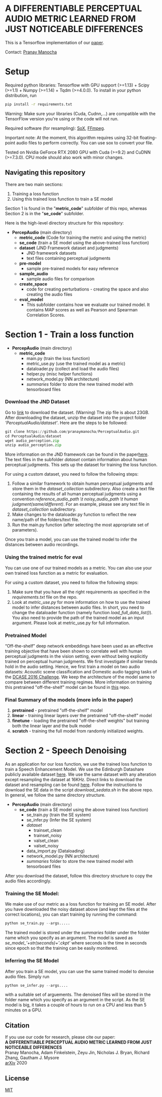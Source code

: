 # A DIFFERENTIABLE PERCEPTUAL AUDIO METRIC LEARNED FROM JUST NOTICEABLE DIFFERENCES

This is a Tensorflow implementation of our [paper](https://gfx.cs.princeton.edu/pubs/Manocha_2020_PA/index.html).

Contact: [Pranay Manocha](https://www.cs.princeton.edu/~pmanocha/)

# Setup

Required python libraries: Tensorflow with GPU support (>=1.13) + Scipy (>=1.1) + Numpy (>=1.14) + Tqdm (>=4.0.0). To install in your python distribution, run

```bash
pip install -r requirements.txt
```
Warning: Make sure your libraries (Cuda, Cudnn,...) are compatible with the TensorFlow version you're using or the code will not run.

Required software (for resampling): [SoX](http://sox.sourceforge.net/), [FFmpeg](https://www.ffmpeg.org/).

Important note: At the moment, this algorithm requires using 32-bit floating-point audio files to perform correctly. You can use sox to convert your file.

Tested on Nvidia GeForce RTX 2080 GPU with Cuda (>=9.2) and CuDNN (>=7.3.0). CPU mode should also work with minor changes.

## Navigating this repository

There are two main sections:
1. Training a loss function
2. Using this trained loss function to train a SE model

Section 1 is found in the "**metric_code**" subfolder of this repo, whereas Section 2 is in the "**se_code**" subfolder.

Here is the high-level directory structure for this repository:

- **PercepAudio** (main directory)
   - **metric_code** (Code for training the metric and using the metric)
   - **se_code** (train a SE model using the above-trained loss function)
   - **dataset** (JND Framework dataset and judgments)
      - JND framework datasets
      - text files containing perceptual judgments
   - **pre-model**
      - sample pre-trained models for easy reference
   - **sample_audio**
      - sample audio files for comparison
   -  **create_space**
      - code for creating perturbations - creating the space and also creating the audio files
   -  **eval_model**
      - This subfolder contains how we evaluate our trained model. It contains MAP scores as well as Pearson and Spearman Correlation Scores.  

# Section 1 - Train a loss function

- **PercepAudio** (main directory)
   - **metric_code** 
      - main.py (train the loss function)
      - metric_use.py (use the trained model as a metric)
      - dataloader.py (collect and load the audio files)
      - helper.py (misc helper functions)
      - network_model.py (NN architecture)
      - *summaries* folder to store the new trained model with tensorboard files


### Download the JND Dataset

Go to [link](http://percepaudio.cs.princeton.edu/icassp2020_perceptual/audio_perception.zip) to download the dataset. (Warning) The zip file is about 23GB. After downloading the dataset, unzip the dataset into the project folder *'PerceptualAudio/dataset'*. Here are the steps to be followed:

```python
git clone https://github.com/pranaymanocha/PerceptualAudio.git
cd PerceptualAudio/dataset
wget audio_perception.zip
unzip audio_perception.zip
```

More information on the JND framework can be found in the paper[here](link). The text files in the subfolder *dataset* contain information about human perceptual judgments. This sets up the dataset for training the loss function.

For using a custom dataset, you need to follow the following steps:
1. Follow a similar framework to obtain human perceptual judgments and store them in the *dataset_collection* subdirectory. Also create a text file containing the results of all human perceptual judgments using a convention *reference_audio_path \t noisy_audio_path \t human judgment(same/different)*.
For an example, please see any text file in *dataset_collection* subdirectory. 
2. Make changes to the dataloader.py function to reflect the new name/path of the folders/text file. 
3. Run the main.py function (after selecting the most appropriate set of parameters). 

Once you train a model, you can use the trained model to infer the distances between audio recordings.

### Using the trained metric for eval
You can use one of our trained models as a metric. You can also use your own trained loss function as a metric for evaluation.

For using a custom dataset, you need to follow the following steps:
1. Make sure that you have all the right requirements as specified in the *requirements.txt* file on the repo.
2. Look at *metric_use.py* for more information on how to use the trained model to infer distances between audio files. In short, you need to change the dataloader function (namely function *load_full_data_list()*). You also need to provide the path of the trained model as an input argument. Please look at metric_use.py for full information. 


### Pretrained Model
“Off-the-shelf” deep network embeddings have been used as an effective training objective that have been shown to correlate well with human perceptual judgments in the vision setting, even without being
explicitly trained on perceptual human judgments. We first investigate if similar trends hold in the audio setting. Hence, we first train a model on two audio datasets: Acoustic scene classification and Domestic audio tagging tasks of the [DCASE 2016 Challenge](https://www.cs.tut.fi/sgn/arg/dcase2016/). We keep the architecture of the model same to compare between different training regimes. More information on training this pretrained "off-the-shelf" model can be found in [this](https://github.com/francoisgermain/SpeechDenoisingWithDeepFeatureLosses) repo.

### Final Summary of the models (more info in the paper)
1. **pretrained** - pretrained "off-the-shelf" model
2. **linear** -  training linear layers over the pretrained "off-the-shelf" model
3. **finetune** - loading the pretrained "off-the-shelf weights" but training both the linear layer and the bulk model
4. **scratch** - training the full model from randomly initialized weights.  


# Section 2 - Speech Denoising

As an application for our loss function, we use the trained loss function to train a Speech Enhancement Model. We use the Edinburgh Datashare publicly available dataset [here](https://datashare.is.ed.ac.uk/handle/10283/2791). We use the same dataset with any alteration except resampling the dataset at 16KHz.
Direct links to download the dataset and resampling can be found [here](https://github.com/francoisgermain/SpeechDenoisingWithDeepFeatureLosses). Follow the instructions to download the SE data in the script *download_sedata.sh* in the above repo. In general, we follow the same directory structure.

- **PercepAudio** (main directory)
   - **se_code** (train a SE model using the above trained loss function)
      - se_train.py (train the SE system)
      - se_infer.py (Infer the SE system)
      - *dataset*
        - trainset_clean
        - trainset_noisy
        - valset_clean
        - valset_noisy
      - data_import.py (Dataloading)
      - network_model.py (NN architecture)
      - *summaries* folder to store the new trained model with tensorboard files
      
After you download the dataset, follow this directory structure to copy the audio files accordingly.

### Training the SE Model:
We make use of our metric as a loss function for training an SE model. After you have downloaded the noisy dataset above (and kept the files at the correct locations), you can start training by running the command:
```python
python se_train.py --args.....
```
The trained model is stored under the *summaries* folder under the folder name which you specify as an argument. The model is saved as *se_model_'+str(seconds)+'.ckpt'* where seconds is the time in seconds since epoch so that the training can be easily monitered.

### Inferring the SE Model
After you train a SE model, you can use the same trained model to denoise audio files. Simply run 
```python
python se_infer.py --args....
```
with a suitable set of arguements. The denoised files will be stored in the folder name which you specify as an argument in the script. As the SE model is big, it takes a couple of hours to run on a CPU and less than 5 minutes on a GPU.

## Citation
If you use our code for research, please cite our paper: <br/>
**A DIFFERENTIABLE PERCEPTUAL AUDIO METRIC LEARNED FROM JUST NOTICEABLE DIFFERENCES<br/>**
Pranay Manocha, Adam Finkelstein, Zeyu Jin, Nicholas J. Bryan, Richard Zhang, Gautham J. Mysore <br/>
[arXiv](link) 2020

## License
[MIT](https://choosealicense.com/licenses/mit/)

